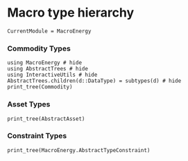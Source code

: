 # Macro type hierarchy

```@meta
CurrentModule = MacroEnergy
```

### Commodity Types
```@example type_hierarchy
using MacroEnergy # hide
using AbstractTrees # hide
using InteractiveUtils # hide
AbstractTrees.children(d::DataType) = subtypes(d) # hide
print_tree(Commodity)
```

### Asset Types
```@example type_hierarchy
print_tree(AbstractAsset)
```

### Constraint Types
```@example type_hierarchy
print_tree(MacroEnergy.AbstractTypeConstraint)
```


